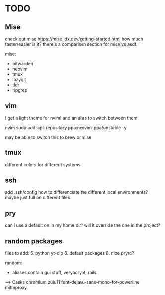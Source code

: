 # TODO

## Mise
check out mise
https://mise.jdx.dev/getting-started.html
how much faster/easier is it?
there's a comparison section for mise vs asdf.

mise:
 - bitwarden
 - neovim
 - tmux
 - lazygit
 - tldr
 - ripgrep


## vim
! get a light theme for nvim! and an alias to switch between them

nvim
  sudo add-apt-repository ppa:neovim-ppa/unstable -y

may be able to switch this to brew or mise


## tmux
different colors for different systems


## ssh
add .ssh/config
how to differenciate the different local environments?
maybe just full on different files


## pry
can i use a default on in my home dir?
will it override the one in the project?


## random packages
files to add:
 5. python
   yt-dlp
 6. default packages
 8. nice pryrc?

random:
 - aliases contain gui stuff, veryacrypt, rails

==> Casks
chromium
zulu11
font-dejavu-sans-mono-for-powerline
mitmproxy
